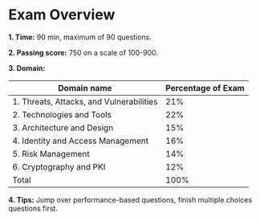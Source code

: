 # Exam Overview
**1.	Time:** 90 min, maximum of 90 questions.

**2.	Passing score:** 750 on a scale of 100-900.

**3.	Domain:** 

|Domain name                              | Percentage of Exam
|-----------------------------------------|-------------------
|1. Threats, Attacks, and Vulnerabilities |    21%
|2. Technologies and Tools                |    22%
|3. Architecture and Design               |    15%
|4. Identity and Access Management	      |    16%
|5. Risk Management                       |    14%
|6. Cryptography and PKI	                |    12%
|Total	                                  |    100%


**4.	Tips:** 
Jump over performance-based questions, finish multiple choices questions first.
